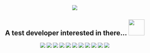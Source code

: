 <p align = "center">
  <img src = "https://github-readme-stats.vercel.app/api?username=YeungHoiChiu&show_icons=true&theme=tokyonight&line_height=27">
<!--   <img src = "https://github-readme-stats.vercel.app/api/top-langs/?username=YeungHoiChiu&theme=radical"> -->
</p>

<h2 align="center">A test developer interested in there... <img src="https://media.giphy.com/media/WUlplcMpOCEmTGBtBW/giphy.gif" width="50"></h2>
<p align="center">
<img src="https://img.shields.io/badge/-Java-black?style=flat-square&logo=openjdk"/>
<img src="https://img.shields.io/badge/-Python-black?style=flat-square&logo=Python"/>
<img src="https://img.shields.io/badge/-Go-black?style=flat-square&logo=Go"/>
<img src="https://img.shields.io/badge/-JavaScript-black?style=flat-square&logo=javascript"/>
<img src="https://img.shields.io/badge/-SpringBoot-black?style=flat-square&logo=SpringBoot"/>
<img src="https://img.shields.io/badge/-Gin-black?style=flat-square&logo=Gin"/>
<img src="https://img.shields.io/badge/-Vue-black?style=flat-square&logo=Vue.js"/>
<img src="https://img.shields.io/badge/-Redis-black?style=flat-square&logo=redis"/>
<img src="https://img.shields.io/badge/-MySQL-black?style=flat-square&logo=mysql"/>
<img src="https://img.shields.io/badge/-Git-black?style=flat-square&logo=git"/>
<img src="https://img.shields.io/badge/-GitHub-black?style=flat-square&logo=github"/>
</p>
<p align="center">

